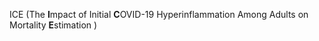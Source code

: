 ICE (The **I**mpact of Initial **C**OVID-19
Hyperinflammation Among Adults
on Mortality **E**stimation
)
